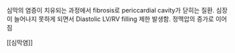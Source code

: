 심막의 염증이 치유되는 과정에서 fibrosis로 periccardial cavity가 닫히는 질환. 심장이 늘어나지 못하게 되면서 Diastolic LV/RV filling 제한 발생함. 정맥압의 증가로 이어짐

[[심막염]]
